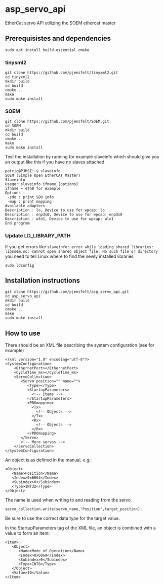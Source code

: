 # asp_servo_api
EtherCat servo API utilizing the SOEM ethercat master

## Prerequisistes and dependencies

`sudo apt install build-essential cmake`

### tinysml2
```
git clone https://github.com/pjensfelt/tinyxml2.git
cd tinyxml2
mkdir build
cd build
cmake ..
make
sudo make install
```
### SOEM
```
git clone https://github.com/pjensfelt/SOEM.git
cd SOEM
mkdir build
cd build
cmake ..
make
sudo make install
```
Test the installation by running for example slaveinfo which should give you an output like this if you have no slaves attached
```
patric@PJMSI:~$ slaveinfo 
SOEM (Simple Open EtherCAT Master)
Slaveinfo
Usage: slaveinfo ifname [options]
ifname = eth0 for example
Options :
 -sdo : print SDO info
 -map : print mapping
Available adapters
Description : lo, Device to use for wpcap: lo
Description : enp3s0, Device to use for wpcap: enp3s0
Description : wlo1, Device to use for wpcap: wlo1
End program
```

### Update LD_LIBRARY_PATH
If you get errors like `slaveinfo: error while loading shared libraries: libsoem.so: cannot open shared object file: No such file or directory` you need to tell Linux where to find the newly installed libraries
```
sudo ldconfig
```

## Installation instructions

```
git clone https://github.com/pjensfelt/asp_servo_api.git
cd asp_servo_api
mkdir build
cd build
cmake ..
make
sudo make install
```

## How to use

There should be an XML file describing the system configuration (see for example)
```
<?xml version="1.0" encoding="utf-8"?>
<SystemConfiguration>
    <EthernetPort></EthernetPort>
    <CycleTime_ms></CycleTime_ms>
    <ServoCollection>
       <Servo position="" name="">
          <Type></Type>
          <StartupParameters>
            <!-- Items -->                        
          </StartupParameters>
          <PDOmapping>
            <Tx>
              <!-- Objects -->
            </Tx>
            <Rx>
              <!-- Objects -->
            </Rx>
          </PDOmapping>
       </Servo>
       <!-- More servos -->
    </ServoCollection>
</SystemConfiguration>
```
An object is as defined in the manual, e.g.:

```
<Object>
   <Name>Position</Name>
   <Index>0x6064</Index>
   <Subindex>0</Subindex>
   <Type>INT32</Type>
</Object>
```

The name is used when writing to and reading from the servo.

`servo_collection.write(servo_name,"Position",target_position);`

Be sure to use the correct data type for the target value.


In the StartupParameters tag of the XML file, an object is combined with a value to form an Item:

```
<Item>
   <Object>
      <Name>Mode of Operation</Name>
      <Index>0x6060</Index>
      <Subindex>0</Subindex>
      <Type>INT8</Type>
   </Object>
   <Value>10</Value>
</Item>  
```  
